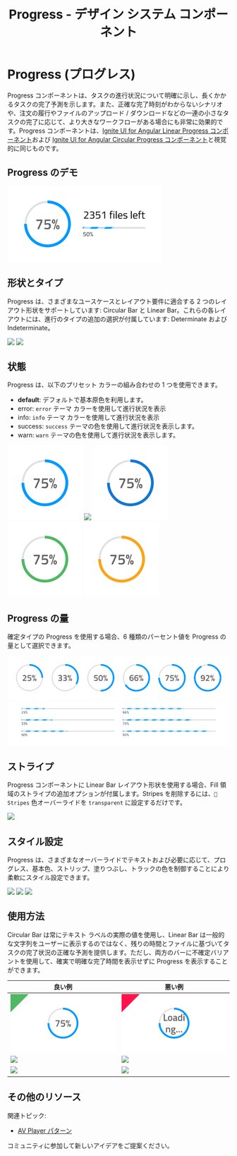﻿---
title: Progress - デザイン システム コンポーネント
_description: Progress コンポーネント シンボルは、タスクの状態、進捗、完了をビジュアルで示すインジケーターです。
_keywords: デザイン システム, デザイン システム UX, UI キット, Sketch, Ignite UI for Angular, Sketch to Angular, Angular, Angular デザイン システム, Sketch からコードをエクスポート, Angular 用のデザイン キット, Sketch HTML, Sketch to HTML, Sketch UI キット
_language: ja
---

# Progress (プログレス)

Progress コンポーネントは、タスクの進行状況について明確に示し、長くかかるタスクの完了予測を示します。また、正確な完了時刻がわからないシナリオや、注文の履行やファイルのアップロード / ダウンロードなどの一連の小さなタスクの完了に応じて、より大きなワークフローがある場合にも非常に効果的です。Progress コンポーネントは、[Ignite UI for Angular Linear Progress コンポーネント](https://jp.infragistics.com/products/ignite-ui-angular/angular/components/linear_progress.html)および [Ignite UI for Angular Circular Progress コンポーネント](https://jp.infragistics.com/products/ignite-ui-angular/angular/components/circular_progress.html)と視覚的に同じものです。

## Progress のデモ

<img class="responsive-img" src="../images/progress_demo.png" srcset="../images/progress_demo@2x.png 2x" />

## 形状とタイプ

Progress は、さまざまなユースケースとレイアウト要件に適合する 2 つのレイアウト形状をサポートしています: Circular Bar と Linear Bar。これらの各レイアウトには、進行のタイプの追加の選択が付属しています: Determinate および Indeterminate。

<img class="responsive-img" src="../images/progress_circular.png" srcset="../images/progress_circular@2x.png 2x" />
<img class="responsive-img" src="../images/progress_linear.png" srcset="../images/progress_linear@2x.png 2x" />

## 状態

Progress は、以下のプリセット カラーの組み合わせの 1 つを使用できます。

- **default**: デフォルトで基本原色を利用します。
- error: `error` テーマ カラーを使用して進行状況を表示
- info: `info` テーマ カラーを使用して進行状況を表示
- success: `success` テーマの色を使用して進行状況を表示します。
- warn: `warn` テーマの色を使用して進行状況を表示します。


<img class="responsive-img" src="../images/progress_default.png" srcset="../images/progress_default@2x.png 2x" />
<img class="responsive-img" src="../images/progress_error.png" srcset="../images/progress_error@2x.png 2x" />
<img class="responsive-img" src="../images/progress_info.png" srcset="../images/progress_info@2x.png 2x" />
<img class="responsive-img" src="../images/progress_success.png" srcset="../images/progress_success@2x.png 2x" />
<img class="responsive-img" src="../images/progress_warn.png" srcset="../images/progress_warn@2x.png 2x" />

## Progress の量

確定タイプの Progress を使用する場合、6 種類のパーセント値を Progress の量として選択できます。

<img class="responsive-img" src="../images/progress_circular-progress-amount.png" srcset="../images/progress_circular-progress-amount@2x.png 2x" />
<img class="responsive-img" src="../images/progress_linear-progress-amount.png" srcset="../images/progress_linear-progress-amount@2x.png 2x" />

## ストライプ

Progress コンポーネントに Linear Bar レイアウト形状を使用する場合、Fill 領域のストライプの追加オプションが付属します。Stripes を削除するには、`🌈 Stripes` 色オーバーライドを `transparent` に設定するだけです。

<img class="responsive-img" src="../images/progress_linearstripes.png" srcset="../images/progress_linearstripes@2x.png 2x" />

## スタイル設定

Progress は、さまざまなオーバーライドでテキストおよび必要に応じて、プログレス、基本色、ストリップ、塗りつぶし、トラックの色を制御することにより柔軟にスタイル設定できます。

<img class="responsive-img" src="../images/progress_striped.png" srcset="../images/progress_striped@2x.png 2x" />
<img class="responsive-img" src="../images/progress_clear.png" srcset="../images/progress_clear@2x.png 2x" />
<img class="responsive-img" src="../images/progress_twocolor.png" srcset="../images/progress_twocolor@2x.png 2x" />

## 使用方法

Circular Bar は常にテキスト ラベルの実際の値を使用し、Linear Bar は一般的な文字列をユーザーに表示するのではなく、残りの時間とファイルに基づいてタスクの完了状況の正確な予測を提供します。ただし、両方のバーに不確定バリアントを使用して、確実で明確な完了時間を表示せずに Progress を表示することができます。

| 良い例                                                                             | 悪い例                                                                                 |
| ---------------------------------------------------------------------------------- | -------------------------------------------------------------------------------------- |
| <img class="responsive-img" src="../images/progress_do1.png" srcset="../images/progress_do1@2x.png 2x" /> | <img class="responsive-img" src="../images/progress_dont1.png" srcset="../images/progress_dont1@2x.png 2x" /> |
| <img class="responsive-img" src="../images/progress_do2.png" srcset="../images/progress_do2@2x.png 2x" /> | <img class="responsive-img" src="../images/progress_dont2.png" srcset="../images/progress_dont2@2x.png 2x" /> |
| <img class="responsive-img" src="../images/progress_do3.png" srcset="../images/progress_do3@2x.png 2x" /> | <img class="responsive-img" src="../images/progress_dont3.png" srcset="../images/progress_dont3@2x.png 2x" /> |

## その他のリソース

関連トピック:

- [AV Player パターン](../patterns/av.md)
  <div class="divider--half"></div>

コミュニティに参加して新しいアイデアをご提案ください。
